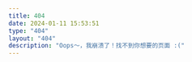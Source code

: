 ```yaml
---
title: 404
date: 2024-01-11 15:53:51
type: "404"
layout: "404"
description: "Oops～，我崩溃了！找不到你想要的页面 :("
---
```


